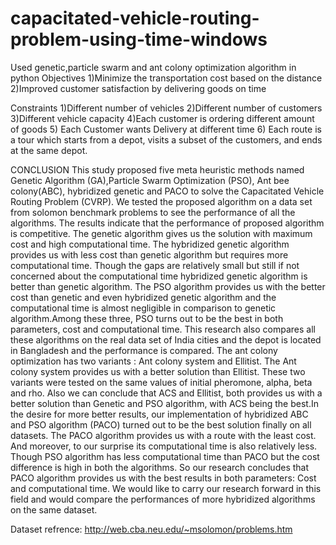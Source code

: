 # capacitated-vehicle-routing-problem-using-time-windows
Used genetic,particle swarm and ant colony optimization algorithm in python
Objectives 
1)Minimize the transportation cost based on the distance 
2)Improved customer satisfaction by delivering goods on time 

Constraints 
1)Different number of vehicles 
2)Different number of customers 
3)Different vehicle capacity 
4)Each customer is ordering different amount of goods 
5) Each Customer wants Delivery at different time 
6) Each route is a tour which starts from a depot, visits a subset of the customers, and ends at the same depot. 

CONCLUSION
This study proposed five meta heuristic methods named Genetic Algorithm (GA),Particle Swarm Optimization (PSO), Ant bee colony(ABC), hybridized genetic and PACO to solve the Capacitated Vehicle Routing Problem (CVRP). We tested the proposed algorithm on a data set from solomon benchmark problems to see the performance of all the algorithms. The results indicate that the performance of proposed algorithm is competitive. The genetic algorithm gives us the solution with maximum cost and high computational time. The hybridized genetic algorithm provides us with less cost than genetic algorithm but requires more computational time. Though the gaps are relatively small but still if not concerned about the computational time hybridized genetic algorithm is better than genetic algorithm. The PSO algorithm provides us with the better cost than genetic and even hybridized genetic algorithm and the computational time is almost negligible in comparison to genetic algorithm.Among these three, PSO turns out to be the best in both parameters, cost and computational time. 
This research also compares all these algorithms on the real data set of India cities and the depot is located in Bangladesh and the performance is compared. The ant colony optimization has two variants : Ant colony system and Ellitist. 
The Ant colony system provides us with a better solution than Ellitist. These two variants were tested on the same values of initial pheromone, alpha, beta and rho. Also we can conclude that ACS and Ellitist, both provides us with a better solution than Genetic and PSO algorithm, with ACS being the best.In the desire for more better results, our implementation of hybridized ABC and PSO algorithm (PACO) turned out to be the best solution finally on all datasets. The PACO algorithm provides us with a route with the least cost. And moreover, to our surprise its computational time is also relatively less. Though PSO algorithm has less computational time than PACO but the cost difference is high in both the algorithms. 
So our research concludes that PACO algorithm provides us with the best results in both parameters: Cost and computational time. 
We would like to carry our research forward in this field and would compare the performances of more hybridized algorithms on the same dataset. 

Dataset refrence:
http://web.cba.neu.edu/~msolomon/problems.htm
